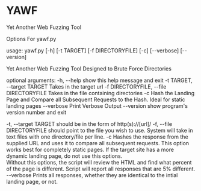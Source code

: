 # YAWF
Yet Another Web Fuzzing Tool

Options For yawf.py 

usage: yawf.py [-h] [-t TARGET] [-f DIRECTORYFILE] [-c] [--verbose] [--version] 

Yet Another Web Fuzzing Tool Designed to Brute Force Directories

optional arguments:
  -h, --help            show this help message and exit
  -t TARGET, --target TARGET
                        Takes in the target url
  -f DIRECTORYFILE, --file DIRECTORYFILE
                        Takes in the file containing directories
  -c                    Hash the Landing Page and Compare all Subsequent
                        Requests to the Hash. Ideal for static landing pages
  --verbose             Print Verbose Output
  --version             show program's version number and exit

-t, --target
            TARGET should be in the form of http(s)://[url]/
-f, --file
            DIRECTORYFILE should point to the file you wish to use.
            System will take in text files with one directory/file per line.
 -c         Hashes the response from the supplied URL and uses it to compare all subsequent requests.
            This option works best for completely static pages.
            If the target site has a more dynamic landing page, do not use this options.  
            Without this options, the script will review the HTML and find what percent of the page is different.
            Script will report all responses that are 5% different.
  --verbose Prints all responses, whether they are identical to the intial landing page, or not. 
